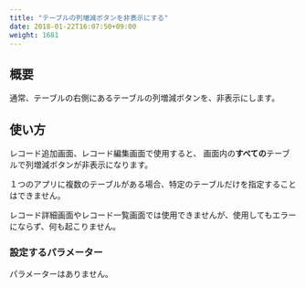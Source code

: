 ```yaml
---
title: "テーブルの列増減ボタンを非表示にする"
date: 2018-01-22T16:07:50+09:00
weight: 1681
---
```


## 概要

通常、テーブルの右側にあるテーブルの列増減ボタンを、非表示にします。

## 使い方

レコード追加画面、レコード編集画面で使用すると、
画面内の**すべての**テーブルで列増減ボタンが非表示になります。

１つのアプリに複数のテーブルがある場合、特定のテーブルだけを指定することはできません。

レコード詳細画面やレコード一覧画面では使用できませんが、使用してもエラーにならず、何も起こりません。

### 設定するパラメーター

パラメーターはありません。

